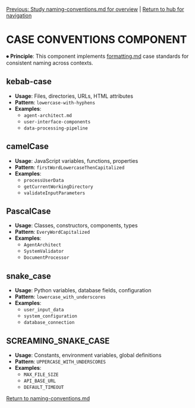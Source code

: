 
[Previous: Study naming-conventions.md for overview](naming-conventions.md) | [Return to hub for navigation](../../philosophy/index.md)

# CASE CONVENTIONS COMPONENT

⏺ **Principle**: This component implements [formatting.md](../../../principles/formatting.md) case standards for consistent naming across contexts.

## kebab-case
- **Usage**: Files, directories, URLs, HTML attributes
- **Pattern**: `lowercase-with-hyphens`
- **Examples**:
  - `agent-architect.md`
  - `user-interface-components`
  - `data-processing-pipeline`

## camelCase
- **Usage**: JavaScript variables, functions, properties
- **Pattern**: `firstWordLowercaseThenCapitalized`
- **Examples**:
  - `processUserData`
  - `getCurrentWorkingDirectory`
  - `validateInputParameters`

## PascalCase
- **Usage**: Classes, constructors, components, types
- **Pattern**: `EveryWordCapitalized`
- **Examples**:
  - `AgentArchitect`
  - `SystemValidator`
  - `DocumentProcessor`

## snake_case
- **Usage**: Python variables, database fields, configuration
- **Pattern**: `lowercase_with_underscores`
- **Examples**:
  - `user_input_data`
  - `system_configuration`
  - `database_connection`

## SCREAMING_SNAKE_CASE
- **Usage**: Constants, environment variables, global definitions
- **Pattern**: `UPPERCASE_WITH_UNDERSCORES`
- **Examples**:
  - `MAX_FILE_SIZE`
  - `API_BASE_URL`
  - `DEFAULT_TIMEOUT`

[Return to naming-conventions.md](naming-conventions.md)
